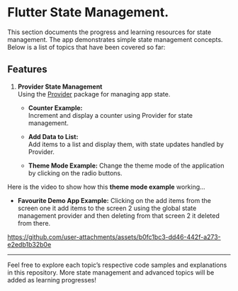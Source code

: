 # Flutter State Management.

This section documents the progress and learning resources for state management. The app demonstrates simple state management concepts. Below is a list of topics that have been covered so far:

## Features

1. **Provider State Management**  
   Using the [Provider](https://pub.dev/packages/provider) package for managing app state.

   - **Counter Example:**  
     Increment and display a counter using Provider for state management.

   - **Add Data to List:**  
     Add items to a list and display them, with state updates handled by Provider.

   - **Theme Mode Example:**
      Change the theme mode of the application by clicking on the radio buttons.

Here is the video to show how this **theme mode example** working...

  - **Favourite Demo App Example:**
     Clicking on the add items from the screen one it add items to the screen 2 using the global state management provider and then deleting from that screen 2 it deleted      from there.

https://github.com/user-attachments/assets/b0fc1bc3-dd46-442f-a273-e2edb1b32b0e


---

Feel free to explore each topic’s respective code samples and explanations in this repository. More state management and advanced topics will be added as learning progresses!

